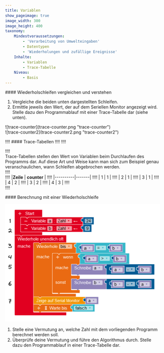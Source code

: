 ```yaml
---
title: Variablen
show_pageimage: true
image_width: 300
image_height: 400
taxonomy:
    Mindestvoraussetzungen:
        - 'Verarbeitung von Umwelteingaben'
        - Datentypen
        - 'Wiederholungen und zufällige Ereignisse'
    Inhalte:
        - Variablen
        - Trace-Tabelle
    Niveau:
        - Basis
---
```


<div class="aufgabe" markdown="1">
#### Wiederholschleifen vergleichen und verstehen

1. Vergleiche die beiden unten dargestellten Schleifen.
2. Ermittle jeweils den Wert, der auf dem Seriellen Monitor angezeigt wird. Stelle dazu den Programmablauf mit einer Trace-Tabelle dar (siehe unten).

<div class="flex-box" markdown="1">
<div markdown="1"> ![trace-counter](trace-counter.png "trace-counter")</div>
<div markdown="1"> ![trace-counter2](trace-counter2.png "trace-counter2")</div>
</div>
</div>

!!!! #### Trace-Tabellen
!!!!
!!!! <div markdown="1" class="flex-box">
!!!! <div markdown="1"> Trace-Tabellen stellen den Wert von Variablen beim Durchlaufen des Programms dar. Auf diese Art und Weise kann man sich zum Beispiel genau veranschaulichen, wann Schleifen abgebrochen werden.</div>
!!!! <div markdown="1">
!!!!  |**Zeile** | **counter** |
!!!!  |----------|-------|
!!!!  |   1   |  1  |
!!!!  |   2    |   1   |
!!!!  |   3      |   1   |
!!!!  |   4      |   2   |
!!!!  |   3      |   2   |
!!!!  |   4      |   3   |
!!!! </div>
!!!! </div>

<div class="aufgabe" markdown="1">
#### Berechnung mit einer Wiederholschleife

![trace-rechnung](trace-rechnung.png?lightbox=1024&classes=caption "Algorithmus zur Berechnung einer bestimmten Zahl.")

1. Stelle eine Vermutung an, welche Zahl mit dem vorliegenden Programm berechnet werden soll.
2. Überprüfe deine Vermutung und führe den Algorithmus durch. Stelle dazu den Programmablauf in einer Trace-Tabelle dar.

</div>